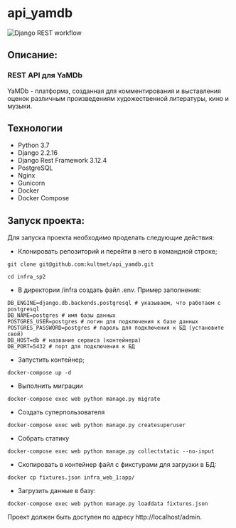 # api_yamdb
![Django REST workflow](https://github.com/MaryMash/yamdb_final/actions/workflows/yamdb_workflow.yml/badge.svg)


## Описание:
### REST API для YaMDb
YaMDb - платформа, созданная для комментирования и выставления оценок различным произведениям художественной литературы, кино и музыки. 

## Технологии
- Python 3.7
- Django 2.2.16
- Django Rest Framework 3.12.4
- PostgreSQL
- Nginx
- Gunicorn
- Docker
- Docker Compose

## Запуск проекта:

Для запуска проекта необходимо проделать следующие действия:

* Клонировать репозиторий и перейти в него в командной строке;

```
git clone git@github.com:kultmet/api_yamdb.git
```

```
cd infra_sp2
```

* В директории /infra создать файл .env. Пример заполнения:

```
DB_ENGINE=django.db.backends.postgresql # указываем, что работаем с postgresql
DB_NAME=postgres # имя базы данных
POSTGRES_USER=postgres # логин для подключения к базе данных
POSTGRES_PASSWORD=postgres # пароль для подключения к БД (установите свой)
DB_HOST=db # название сервиса (контейнера)
DB_PORT=5432 # порт для подключения к БД 
```

* Запустить контейнер;

```
docker-compose up -d
```

* Выполнить миграции

```
docker-compose exec web python manage.py migrate
```
* Создать суперпользователя

```
docker-compose exec web python manage.py createsuperuser
```

* Собрать статику

```
docker-compose exec web python manage.py collectstatic --no-input 
```

* Скопировать в контейнер файл с фикстурами для загрузки в БД:

```
docker cp fixtures.json infra_web_1:app/
```

* Загрузить данные в базу:

```
docker-compose exec web python manage.py loaddata fixtures.json
```

Проект должен быть доступен по адресу http://localhost/admin. 
